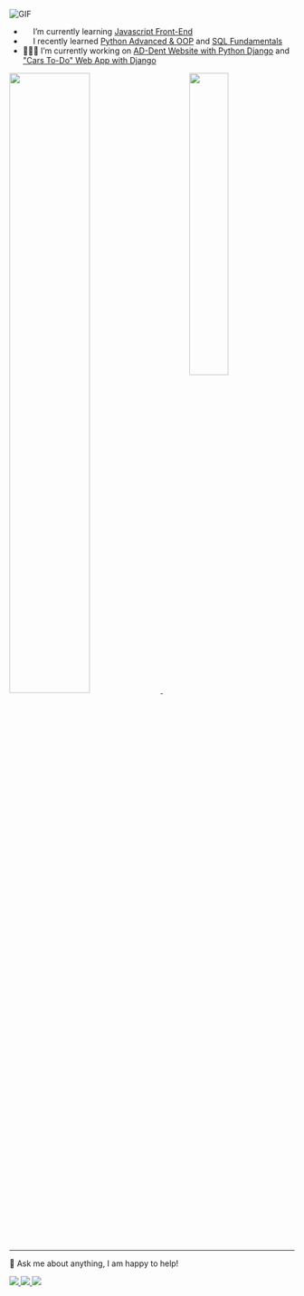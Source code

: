 ![GIF](https://user-images.githubusercontent.com/115580585/216719935-9c1109f2-fcca-4296-9aee-8f968a7af56c.gif)

- <img src="https://cdn-icons-png.flaticon.com/512/5968/5968292.png" width="14"/> I’m currently learning [Javascript Front-End](https://github.com/DianVK/JS-Front-End)
- <img src="https://www.shareicon.net/data/256x256/2016/07/16/634601_python_512x512.png" width="14"/> I recently learned [Python Advanced & OOP](https://github.com/DianVK/SoftUni_Python_Advanced) and [SQL Fundamentals](https://github.com/DianVK/SQL-Fundamentals)
- 👨🏽‍💻 I’m currently working on [AD-Dent Website with Python Django](https://github.com/DianVK/ad-dent-lab) and ["Cars To-Do" Web App with Django](https://github.com/DianVK/cars_to_do)
<p>
  <a href="https://git.io/streak-stats">
    <img width="53%" src="http://github-readme-streak-stats.herokuapp.com?user=dianvk&theme=Javascript-dark&background=000000" />
  </a>
  &nbsp;
  <a href="https://github.com/anuraghazra/github-readme-stats">
    <img width="37%"align="right" src="https://github-readme-stats-sigma-five.vercel.app/api/top-langs/?username=dianvk&langs_count=4&layout=compact&theme=highcontrast" />
  </a>
</p>

---
💬 Ask me about anything, I am happy to help!
<p>
  <a href="https://www.linkedin.com/in/dian-kinanev">
  <img src="https://img.shields.io/badge/linkedin-%230077B5.svg?style=for-the-badge&logo=linkedin&logoColor=white">
  </a>
  <a href="mailto:diankinanev@gmail.com">
  <img src="https://img.shields.io/badge/Gmail-D14836?style=for-the-badge&logo=gmail&logoColor=white">
  </a>
  <a href="https://discordapp.com/users/dianvk#1988">
  <img src="https://img.shields.io/badge/Discord-%235865F2.svg?style=for-the-badge&logo=discord&logoColor=white">
  </a>
</p>
  
